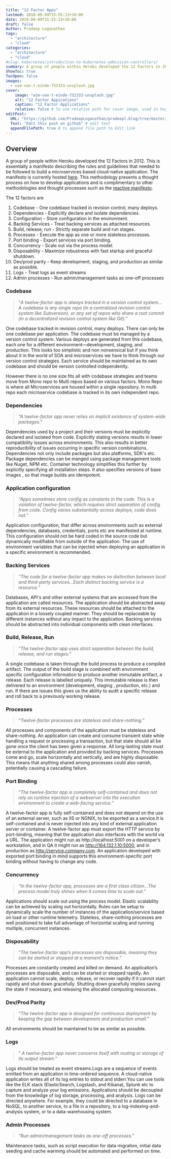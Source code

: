```yaml
---
title: "12 Factor Apps"
lastmod: 2018-09-09T15:55:13+10:00
date: 2018-09-09T15:55:13+10:00
draft: false
Author: Pradeep Loganathan
tags: 
  - "architecture"
  - "cloud"
categories: 
  - "architecture"
  - "cloud"
#slug: kubernetes/introduction-to-kubernetes-admission-controllers/
summary: A group of people within Heroku developed the 12 Factors in 2012. This is essentially a manifesto describing the rules and guidelines that needed to be followed to build a microservices based cloud-native application.
ShowToc: true
TocOpen: false
images:
  - wim-van-t-einde-752333-unsplash.jpg
cover:
    image: "wim-van-t-einde-752333-unsplash.jpg"
    alt: "12 Factor Appications"
    caption: "12 Factor Applications"
    relative: false # To use relative path for cover image, used in hugo Page-bundles
editPost:
  URL: "https://github.com/PradeepLoganathan/pradeepl-blog/tree/master/content"
  Text: "Edit this post on github" # edit text
  appendFilePath: true # to append file path to Edit link
---
```


## Overview

A group of people within Heroku developed the 12 Factors in 2012. This is essentially a manifesto describing the rules and guidelines that needed to be followed to build a microservices based cloud-native application. The manifesto is currently hosted [here](https://12factor.net/). This methodology presents a thought process on how to develop applications and is complimentary to other methodologies and thought processes such as the [reactive manifesto](https://pradeeploganathan.com/patterns/reactive-manifesto/).

The 12 factors are

1. Codebase - One codebase tracked in revision control, many deploys.
2. Dependencies - Explicitly declare and isolate dependencies.
3. Configuration - Store configuration in the environment.
4. Backing Services - Treat backing services as attached resources.
5. Build, release, run - Strictly separate build and run stages.
6. Processes - Execute the app as one or more stateless processes.
7. Port binding - Export services via port binding.
8. Concurrency - Scale out via the process model.
9. Disposability - Maximize robustness with fast startup and graceful shutdown.
10. Dev/prod parity - Keep development, staging, and production as similar as possible.
11. Logs - Treat logs as event streams
12. Admin processes - Run admin/management tasks as one-off processes

### Codebase

> "_A twelve-factor app is always tracked in a version control system… A codebase is any single repo (in a centralized revision control system like Subversion), or any set of repos who share a root commit (in a decentralized revision control system like Git)._"

One codebase tracked in revision control, many deploys. There can only be one codebase per application. The codebase must be managed by a version control system. Various deploys are generated from this codebase, each one for a different environment—development, staging, and production. This looks too simplistic and non nonsensical but if you think about it in the world of SOA and microservices we have to think through our version control strategies. Each service should be maintained as its own codebase and should be version controlled independently.

However there is no one size fits all with codebase strategies and teams move from Mono repo to Multi repos based on various factors. Mono Repo is where all Microservices are housed within a single repository. In multi repo each microservice codebase is tracked in its own independent repo.

### Dependencies

> _“A twelve-factor app never relies on implicit existence of system-wide packages.”_

Dependencies used by a project and their versions must be explicitly declared and isolated from code. Explicitly stating versions results in lower compatibility issues across environments. This also results in better reproducibility of issues occurring in specific version combinations. Dependencies not only include packages but also platforms, SDK's etc. Package dependencies can be manged using package management tools like Nuget, NPM etc. Container technology simplifies this further by explicitly specifying all installation steps. It also specifies versions of base images , so that image builds are idempotent.

### Application configuration

> _“Apps sometimes store config as constants in the code. This is a violation of twelve-factor, which requires strict separation of config from code. Config varies substantially across deploys, code does not.”_

Application configuration, that differ across environments such as external dependencies, databases, credentials, ports etc are manifested at runtime. This configuration should not be hard coded in the source code but dynamically modifiable from outside of the application. The use of environment variables that can be injected when deploying an application in a specific environment is recommended.

### Backing Services

> _“The code for a twelve-factor app makes no distinction between local and third-party services…Each distinct backing service is a resource.”_

Databases, API's and other external systems that are accessed from the application are called resources. The application should be abstracted away from its external resources. These resources should be attached to the application in a loosely coupled manner. They should be replaceable by different instances without any impact to the application. Backing services should be abstracted into individual components with clean interfaces.

### Build, Release, Run

> _“The twelve-factor app uses strict separation between the build, release, and run stages.”_

A single codebase is taken through the build process to produce a compiled artifact. The output of the build stage is combined with environment specific configuration information to produce another immutable artifact, a release. Each release is labelled uniquely. This immutable release is then delivered to an environment (development, staging , production, etc.) and run. If there are issues this gives us the ability to audit a specific release and roll back to a previously working release.

### Processes

> _“Twelve-factor processes are stateless and share-nothing.”_

All processes and components of the application must be stateless and share-nothing. An application can create and consume transient state while handling a request or processing a transaction, but that state should all be gone once the client has been given a response. All long-lasting state must be external to the application and provided by backing services. Processes come and go, scale horizontally and vertically, and are highly disposable. This means that anything shared among processes could also vanish, potentially causing a cascading failure.

### Port Binding

> _“The twelve-factor app is completely self-contained and does not rely on runtime injection of a webserver into the execution environment to create a web-facing service.”_

A twelve-factor app is fully self-contained and does not depend on the use of an external server, such as IIS or NGNIX, to be exported as a service.It is self-contained and is never injected into any kind of external application server or container. A twelve-factor app must export the HTTP service by port-binding, meaning that the application also interfaces with the world via a URL. The application might run as http://localhost:5001 on a developer’s workstation, and in QA it might run as http://164.132.1.10:5000, and in production as http://service.company.com. An application developed with exported port binding in mind supports this environment-specific port binding without having to change any code.

### Concurrency

> _“In the twelve-factor app, processes are a first class citizen…The process model truly shines when it comes time to scale out.”_

Applications should scale out using the process model. Elastic scalability can be achieved by scaling out horizontally. Rules can be setup to dynamically scale the number of instances of the application/service based on load or other runtime telemetry. Stateless, share-nothing processes are well positioned to take full advantage of horizontal scaling and running multiple, concurrent instances.

### Disposability

> _“The twelve-factor app’s processes are disposable, meaning they can be started or stopped at a moment’s notice.”_

Processes are constantly created and killed on demand. An application’s processes are disposable, and can be started or stopped rapidly. An application cannot scale, deploy, release, or recover rapidly if it cannot start rapidly and shut down gracefully. Shutting down gracefully implies saving the state if necessary, and releasing the allocated computing resources.

### Dev/Prod Parity

> _“The twelve-factor app is designed for continuous deployment by keeping the gap between development and production small.”_

All environments should be maintained to be as similar as possible.

### Logs

> " _A twelve-factor app never concerns itself with routing or storage of its output stream.”_

Logs should be treated as event streams.Logs are a sequence of events emitted from an application in time-ordered sequence. A cloud-native application writes all of its log entries to stdout and stderr.You can use tools like the ELK stack (ElasticSearch, Logstash, and Kibana), Splunk etc to capture and analyze your log emissions. Applications should be decoupled from the knowledge of log storage, processing, and analysis. Logs can be directed anywhere. For example, they could be directed to a database in NoSQL, to another service, to a file in a repository, to a log-indexing-and-analysis system, or to a data-warehousing system.

### Admin Processes

> _“Run admin/management tasks as one-off processes.”_

Maintenance tasks, such as script execution for data migration, initial data seeding and cache warming should be automated and performed on time.
